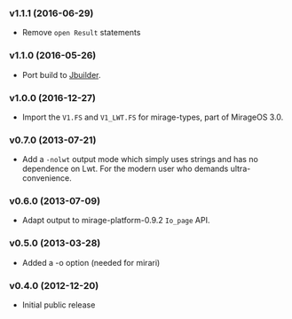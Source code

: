 ### v1.1.1 (2016-06-29)

* Remove `open Result` statements

### v1.1.0 (2016-05-26)

* Port build to [Jbuilder](https://github.com/janestreet/jbuilder).

### v1.0.0 (2016-12-27)

* Import the `V1.FS` and `V1_LWT.FS` for mirage-types, part of MirageOS 3.0.

### v0.7.0 (2013-07-21)

* Add a `-nolwt` output mode which simply uses strings and has
  no dependence on Lwt.  For the modern user who demands ultra-convenience.

### v0.6.0 (2013-07-09)

* Adapt output to mirage-platform-0.9.2 `Io_page` API.

### v0.5.0 (2013-03-28)

* Added a -o option (needed for mirari)

### v0.4.0 (2012-12-20)

* Initial public release
